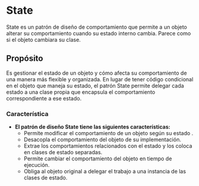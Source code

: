 # State 
State es un patrón de diseño de comportamiento que permite a un objeto alterar su comportamiento cuando su estado interno cambia. Parece como si el objeto cambiara su clase. 

## Propósito
Es gestionar el estado de un objeto y cómo afecta su comportamiento de una manera más flexible y organizada. En lugar de tener código condicional en el objeto que maneja su estado, el patrón State permite delegar cada estado a una clase propia que encapsula el comportamiento correspondiente a ese estado.

### Característica

- **El patrón de diseño State tiene las siguientes características:**
  - Permite modificar el comportamiento de un objeto según su estado .
  - Desacopla el comportamiento del objeto de su implementación.
  - Extrae los comportamientos relacionados con el estado y los coloca en clases de estado separadas.
  - Permite cambiar el comportamiento del objeto en tiempo de ejecución.
  - Obliga al objeto original a delegar el trabajo a una instancia de las clases de estado.

